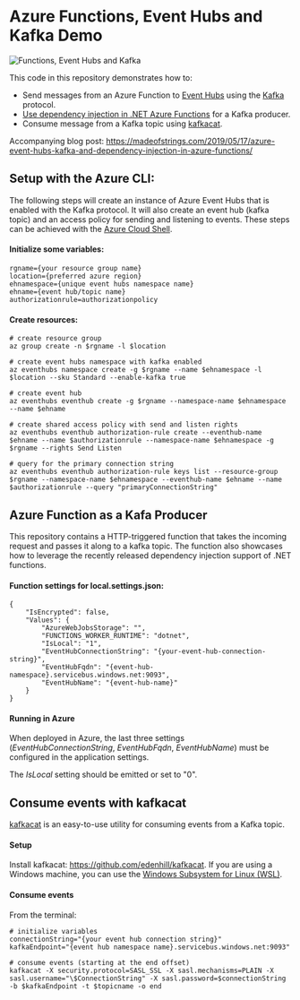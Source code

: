 # Azure Functions, Event Hubs and Kafka Demo 

![Functions, Event Hubs and Kafka](https://madeofstrings.files.wordpress.com/2019/05/functions-kafka-hubs.png)

This code in this repository demonstrates how to:

* Send messages from an Azure Function to [Event Hubs](https://azure.microsoft.com/en-us/services/event-hubs/) using the [Kafka](https://kafka.apache.org/) protocol.
* [Use dependency injection in .NET Azure Functions](https://docs.microsoft.com/en-us/azure/azure-functions/functions-dotnet-dependency-injection) for a Kafka producer.
* Consume message from a Kafka topic using [kafkacat](https://github.com/edenhill/kafkacat).

Accompanying blog post: https://madeofstrings.com/2019/05/17/azure-event-hubs-kafka-and-dependency-injection-in-azure-functions/

## Setup with the Azure CLI:

The following steps will create an instance of Azure Event Hubs that is enabled with the Kafka protocol. It will also create an event hub (kafka topic) and an access policy for sending and listening to events. These steps can be achieved with the [Azure Cloud Shell](https://docs.microsoft.com/en-us/azure/cloud-shell/overview).

#### Initialize some variables:
```
rgname={your resource group name}
location={preferred azure region}
ehnamespace={unique event hubs namespace name}
ehname={event hub/topic name}
authorizationrule=authorizationpolicy
```

#### Create resources:
```
# create resource group
az group create -n $rgname -l $location

# create event hubs namespace with kafka enabled
az eventhubs namespace create -g $rgname --name $ehnamespace -l $location --sku Standard --enable-kafka true

# create event hub
az eventhubs eventhub create -g $rgname --namespace-name $ehnamespace --name $ehname

# create shared access policy with send and listen rights
az eventhubs eventhub authorization-rule create --eventhub-name $ehname --name $authorizationrule --namespace-name $ehnamespace -g $rgname --rights Send Listen

# query for the primary connection string
az eventhubs eventhub authorization-rule keys list --resource-group $rgname --namespace-name $ehnamespace --eventhub-name $ehname --name $authorizationrule --query "primaryConnectionString"
```

## Azure Function as a Kafa Producer

This repository contains a HTTP-triggered function that takes the incoming request and passes it along to a kafka topic. The function also showcases how to leverage the recently released dependency injection support of .NET functions.

#### Function settings for local.settings.json:
```
{
    "IsEncrypted": false,
    "Values": {
        "AzureWebJobsStorage": "",
        "FUNCTIONS_WORKER_RUNTIME": "dotnet",
        "IsLocal": "1",
        "EventHubConnectionString": "{your-event-hub-connection-string}",
        "EventHubFqdn": "{event-hub-namespace}.servicebus.windows.net:9093",
        "EventHubName": "{event-hub-name}"
    }
}
```

#### Running in Azure

When deployed in Azure, the last three settings (*EventHubConnectionString*, *EventHubFqdn*, *EventHubName*) must be configured in the application settings. 

The *IsLocal* setting should be emitted or set to "0".

## Consume events with kafkacat

[kafkacat]((https://github.com/edenhill/kafkacat)) is an easy-to-use utility for consuming events from a Kafka topic.

#### Setup
Install kafkacat: https://github.com/edenhill/kafkacat. If you are using a Windows machine, you can use the [Windows Subsystem for Linux (WSL)](https://docs.microsoft.com/en-us/windows/wsl/about).  

#### Consume events
From the terminal:

```
# initialize variables
connectionString="{your event hub connection string}"
kafkaEndpoint="{event hub namespace name}.servicebus.windows.net:9093"

# consume events (starting at the end offset)
kafkacat -X security.protocol=SASL_SSL -X sasl.mechanisms=PLAIN -X sasl.username="\$ConnectionString" -X sasl.password=$connectionString -b $kafkaEndpoint -t $topicname -o end
```


